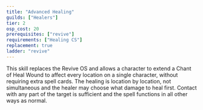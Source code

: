 ```yaml
---
title: "Advanced Healing"
guilds: ["Healers"]
tier: 2
osp_cost: 20
prerequisites: ["revive"]
requirements: ["Healing CS"]
replacement: true
ladder: "revive"
---
```

This skill replaces the Revive OS and allows a character to extend a Chant of Heal Wound to affect every location on a single character, without requiring extra spell cards. The healing is location by location, not simultaneous and the healer may choose what damage to heal first. Contact with any part of the target is sufficient and the spell functions in all other ways as normal.